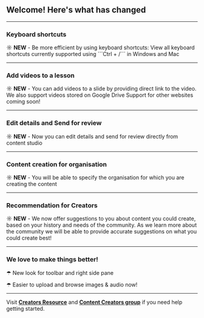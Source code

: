 ## Welcome! Here's what has changed

---

### <b>Keyboard shortcuts</b>

<p> ☼ <b>NEW</b> - Be more efficient by using keyboard shortcuts:
 View all keyboard shortcuts currently supported using  ```Ctrl + /``` in Windows and Mac

---

### <b>Add videos to a lesson</b>

<p> ☼ <b>NEW</b> - You can add videos to a slide by providing direct link to the video. We also support videos stored on Google Drive
Support for other websites coming soon!

---

### <b>Edit details and Send for review</b>

<p> ☼ <b>NEW</b> - Now you can edit details and send for review directly from content studio

---

### <b>Content creation for organisation</b>

<p> ☼ <b>NEW</b> - You will be able to specify the organisation for which you are creating the content

---

### <b>Recommendation for Creators</b>

<p> ☼ <b>NEW</b> - We now offer suggestions to you about content you could create, based on your history and needs of the community.
As we learn more about the community we will be able to provide accurate suggestions on what you could create best!
  
---

### <b>We love to make things better!</b>

<p> ☂ New look for toolbar and right side pane
<p> ☂ Easier to upload and browse images & audio now!

---

Visit <b>[Creators Resource](https://community.ekstep.in/creators)</b> and <b>[Content Creators group](https://community.ekstep.in/groups/item/5-content-creators)</b> if you need help getting started.